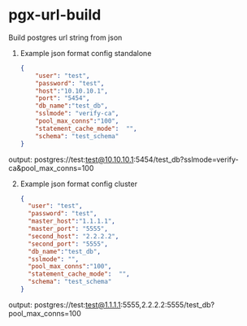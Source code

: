 # pgx-url-build
Build postgres url string from json


1. Example json format config standalone

    ```json
    {
        "user": "test",
        "password": "test",
        "host":"10.10.10.1",
        "port": "5454",
        "db_name":"test_db",
        "sslmode": "verify-ca",
        "pool_max_conns":"100",
        "statement_cache_mode":  "",
        "schema": "test_schema"
    }
    ```
output: postgres://test:test@10.10.10.1:5454/test_db?sslmode=verify-ca&pool_max_conns=100


2. Example json format config cluster

    ```json
    {
      "user": "test",
      "password": "test",
      "master_host":"1.1.1.1",
      "master_port": "5555",
      "second_host": "2.2.2.2",
      "second_port": "5555",
      "db_name":"test_db",
      "sslmode": "",
      "pool_max_conns":"100",
      "statement_cache_mode":  "",
      "schema": "test_schema"
    }
    ```
output: postgres://test:test@1.1.1.1:5555,2.2.2.2:5555/test_db?pool_max_conns=100